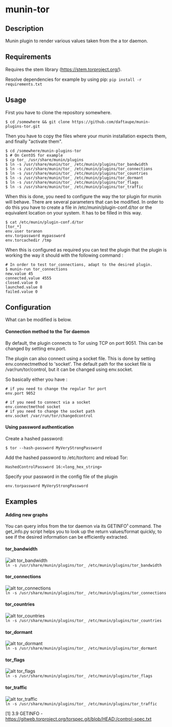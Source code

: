 munin-tor
=========

## Description

Munin plugin to render various values taken from the a tor daemon.

## Requirements

Requires the stem library (https://stem.torproject.org/).

Resolve dependencies for example by using pip:
`pip install -r requirements.txt`

## Usage

First you have to clone the repository somewhere.

    $ cd /somewhere && git clone https://github.com/daftaupe/munin-plugins-tor.git
    
Then you have to copy the files where your munin installation expects them, and finally "activate them".

    $ cd /somewhere/munin-plugins-tor
    $ # On CentOS for example
    $ cp tor_ /usr/share/munin/plugins
    $ ln -s /usr/share/munin/tor_ /etc/munin/plugins/tor_bandwidth
    $ ln -s /usr/share/munin/tor_ /etc/munin/plugins/tor_connections
    $ ln -s /usr/share/munin/tor_ /etc/munin/plugins/tor_countries
    $ ln -s /usr/share/munin/tor_ /etc/munin/plugins/tor_dormant
    $ ln -s /usr/share/munin/tor_ /etc/munin/plugins/tor_flags
    $ ln -s /usr/share/munin/tor_ /etc/munin/plugins/tor_traffic
   
When this is done, you need to configure the way the tor plugin for munin will behave. There are several parameters that can be modified.
In order to do this you have to create a file in /etc/munin/plugin-conf.d/tor or the equivalent location on your system. It has to be filled in this way.

    $ cat /etc/munin/plugin-conf.d/tor
    [tor_*]
    env.user toranon
    env.torpassword mypassword
    env.torcachedir /tmp

When this is configured as required you can test the plugin that the plugin is working the way it should with the following command :

    # In order to test tor_connections, adapt to the desired plugin.
    $ munin-run tor_connections
    new.value 45
    connected.value 4555
    closed.value 0
    launched.value 8
    failed.value 0


## Configuration

What can be modified is below.

#### Connection method to the Tor daemon

By default, the plugin connects to Tor using TCP on port 9051. This can be
changed by setting env.port.

The plugin can also connect using a socket file. This is done by setting
env.connectmethod to 'socket'. The default path for the socket file is
/var/run/tor/control, but it can be changed using env.socket.

So basically either you have :
    
    # if you need to change the regular Tor port
    env.port 9052 

    # if you need to connect via a socket
    env.connectmethod socket
    # if you need to change the socket path
    env.socket /var/run/tor/changedcontrol

#### Using password authentication

Create a hashed password:

    $ tor --hash-password MyVeryStrongPassword

Add the hashed password to /etc/tor/torrc and reload Tor:

    HashedControlPassword 16:<long_hex_string>

Specify your password in the config file of the plugin

    env.torpassword MyVeryStrongPassword


## Examples

#### Adding new graphs
You can query infos from the tor daemon via its GETINFO¹ command. The get_info.py script helps you to look up the return values/format quickly, to see if the desired information can be efficiently extracted.

#### tor_bandwidth
![alt tor_bandwidth](https://cloud.githubusercontent.com/assets/22810624/23546800/85d9da72-0001-11e7-8577-a1697b14c68b.png)  
`ln -s /usr/share/munin/plugins/tor_ /etc/munin/plugins/tor_bandwidth`

#### tor_connections
![alt tor_connections](https://i.imgur.com/LAkcKD0.png)  
`ln -s /usr/share/munin/plugins/tor_ /etc/munin/plugins/tor_connections`

#### tor_countries
![alt tor_countries](http://i.imgur.com/6bVsHrN.png)  
`ln -s /usr/share/munin/plugins/tor_ /etc/munin/plugins/tor_countries`

#### tor_dormant
![alt tor_dormant](http://i.imgur.com/UCQr6MX.png)  
`ln -s /usr/share/munin/plugins/tor_ /etc/munin/plugins/tor_dormant`

#### tor_flags
![alt tor_flags](https://cloud.githubusercontent.com/assets/22810624/23546797/835729b2-0001-11e7-9d25-2b3cae4ace8e.png)  
`ln -s /usr/share/munin/plugins/tor_ /etc/munin/plugins/tor_flags`

#### tor_traffic
![alt tor_traffic](https://i.imgur.com/YXLZHGa.png)  
`ln -s /usr/share/munin/plugins/tor_ /etc/munin/plugins/tor_traffic`



[1] 3.9 GETINFO - https://gitweb.torproject.org/torspec.git/blob/HEAD:/control-spec.txt
